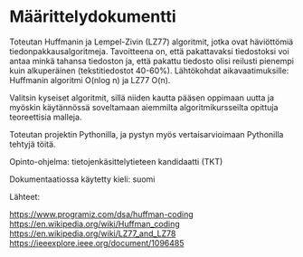 # Määrittelydokumentti

Toteutan Huffmanin ja Lempel-Zivin (LZ77) algoritmit, jotka ovat häviöttömiä tiedonpakkausalgoritmeja. Tavoitteena on, että pakattavaksi tiedostoksi voi antaa minkä tahansa tiedoston ja, että pakattu tiedosto olisi reilusti pienempi kuin alkuperäinen (tekstitiedostot 40-60%).
Lähtökohdat aikavaatimuksille: Huffmanin algoritmi O(nlog n) ja LZ77 O(n).

Valitsin kyseiset algoritmit, sillä niiden kautta pääsen oppimaan uutta ja myöskin käytännössä soveltamaan aiemmilta algoritmikursseilta opittuja teoreettisia malleja.

Toteutan projektin Pythonilla, ja pystyn myös vertaisarvioimaan Pythonilla tehtyjä töitä.

Opinto-ohjelma: tietojenkäsittelytieteen kandidaatti (TKT)

Dokumentaatiossa käytetty kieli: suomi

Lähteet:

https://www.programiz.com/dsa/huffman-coding
https://en.wikipedia.org/wiki/Huffman_coding
https://en.wikipedia.org/wiki/LZ77_and_LZ78
https://ieeexplore.ieee.org/document/1096485
